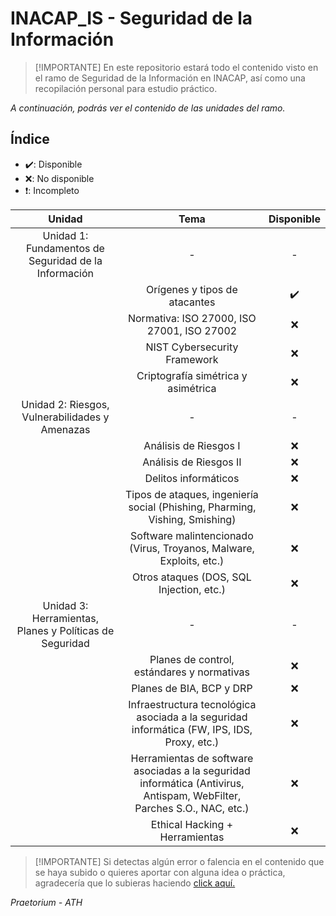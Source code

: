 # INACAP_IS - Seguridad de la Información

> [!IMPORTANTE]
> En este repositorio estará todo el contenido visto en el ramo de Seguridad de la Información en INACAP, así como una recopilación personal para estudio práctico.

_A continuación, podrás ver el contenido de las unidades del ramo._

## Índice

+ ✔️: Disponible  
+ ❌: No disponible  
+ ❗: Incompleto

| Unidad | Tema | Disponible |
|:-----------:|:------:|:-----------:|
| Unidad 1: Fundamentos de Seguridad de la Información | - | - |
| | Orígenes y tipos de atacantes | ✔️ |
| | Normativa: ISO 27000, ISO 27001, ISO 27002 | ❌ |
| | NIST Cybersecurity Framework | ❌ |
| | Criptografía simétrica y asimétrica | ❌ |
| Unidad 2: Riesgos, Vulnerabilidades y Amenazas | - | - |
| | Análisis de Riesgos I | ❌ |
| | Análisis de Riesgos II | ❌ |
| | Delitos informáticos | ❌ |
| | Tipos de ataques, ingeniería social (Phishing, Pharming, Vishing, Smishing) | ❌ |
| | Software malintencionado (Virus, Troyanos, Malware, Exploits, etc.) | ❌ |
| | Otros ataques (DOS, SQL Injection, etc.) | ❌ |
| Unidad 3: Herramientas, Planes y Políticas de Seguridad | - | - |
| | Planes de control, estándares y normativas | ❌ |
| | Planes de BIA, BCP y DRP | ❌ |
| | Infraestructura tecnológica asociada a la seguridad informática (FW, IPS, IDS, Proxy, etc.) | ❌ |
| | Herramientas de software asociadas a la seguridad informática (Antivirus, Antispam, WebFilter, Parches S.O., NAC, etc.) | ❌ |
| | Ethical Hacking + Herramientas | ❌ |

> [!IMPORTANTE]
> Si detectas algún error o falencia en el contenido que se haya subido o quieres aportar con alguna idea o práctica, agradecería que lo subieras haciendo [click aquí.](https://github.com/Loksz/INACAP_IS/issues/new)

_Praetorium - ATH_
